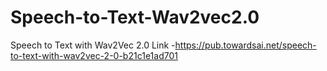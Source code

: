 # Speech-to-Text-Wav2vec2.0
Speech to Text with Wav2Vec 2.0
Link -https://pub.towardsai.net/speech-to-text-with-wav2vec-2-0-b21c1e1ad701
